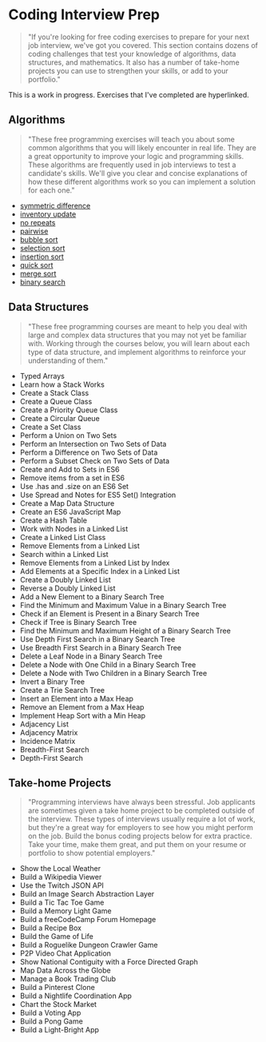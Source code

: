 # Coding Interview Prep

> "If you're looking for free coding exercises to prepare for your next job interview, we've got you covered. This section contains dozens of coding challenges that test your knowledge of algorithms, data structures, and mathematics. It also has a number of take-home projects you can use to strengthen your skills, or add to your portfolio."

This is a work in progress. Exercises that I've completed are hyperlinked.

## Algorithms

> "These free programming exercises will teach you about some common algorithms that you will likely encounter in real life. They are a great opportunity to improve your logic and programming skills. These algorithms are frequently used in job interviews to test a candidate's skills. We'll give you clear and concise explanations of how these different algorithms work so you can implement a solution for each one."

- [symmetric difference](./tree/main/algorithms/symm_diff)
- [inventory update](./tree/main/algorithms/inventory_update)
- [no repeats](./tree/main/algorithms/no_repeats)
- [pairwise](./tree/main/algorithms/pairwise)
- [bubble sort](./tree/main/algorithms/bubble_sort)
- [selection sort](./tree/main/algorithms/selection_sort)
- [insertion sort](./tree/main/algorithms/insertion_sort)
- [quick sort](./tree/main/algorithms/quicksort)
- [merge sort](./tree/main/algorithms/merge_sort)
- [binary search](./tree/main/algorithms/binary_search)

## Data Structures

> "These free programming courses are meant to help you deal with large and complex data structures that you may not yet be familiar with. Working through the courses below, you will learn about each type of data structure, and implement algorithms to reinforce your understanding of them."

- Typed Arrays
- Learn how a Stack Works
- Create a Stack Class
- Create a Queue Class
- Create a Priority Queue Class
- Create a Circular Queue
- Create a Set Class
- Perform a Union on Two Sets
- Perform an Intersection on Two Sets of Data
- Perform a Difference on Two Sets of Data
- Perform a Subset Check on Two Sets of Data
- Create and Add to Sets in ES6
- Remove items from a set in ES6
- Use .has and .size on an ES6 Set
- Use Spread and Notes for ES5 Set() Integration
- Create a Map Data Structure
- Create an ES6 JavaScript Map
- Create a Hash Table
- Work with Nodes in a Linked List
- Create a Linked List Class
- Remove Elements from a Linked List
- Search within a Linked List
- Remove Elements from a Linked List by Index
- Add Elements at a Specific Index in a Linked List
- Create a Doubly Linked List
- Reverse a Doubly Linked List
- Add a New Element to a Binary Search Tree
- Find the Minimum and Maximum Value in a Binary Search Tree
- Check if an Element is Present in a Binary Search Tree
- Check if Tree is Binary Search Tree
- Find the Minimum and Maximum Height of a Binary Search Tree
- Use Depth First Search in a Binary Search Tree
- Use Breadth First Search in a Binary Search Tree
- Delete a Leaf Node in a Binary Search Tree
- Delete a Node with One Child in a Binary Search Tree
- Delete a Node with Two Children in a Binary Search Tree
- Invert a Binary Tree
- Create a Trie Search Tree
- Insert an Element into a Max Heap
- Remove an Element from a Max Heap
- Implement Heap Sort with a Min Heap
- Adjacency List
- Adjacency Matrix
- Incidence Matrix
- Breadth-First Search
- Depth-First Search

## Take-home Projects

> "Programming interviews have always been stressful. Job applicants are sometimes given a take home project to be completed outside of the interview. These types of interviews usually require a lot of work, but they're a great way for employers to see how you might perform on the job. Build the bonus coding projects below for extra practice. Take your time, make them great, and put them on your resume or portfolio to show potential employers."

- Show the Local Weather
- Build a Wikipedia Viewer
- Use the Twitch JSON API
- Build an Image Search Abstraction Layer
- Build a Tic Tac Toe Game
- Build a Memory Light Game
- Build a freeCodeCamp Forum Homepage
- Build a Recipe Box
- Build the Game of Life
- Build a Roguelike Dungeon Crawler Game
- P2P Video Chat Application
- Show National Contiguity with a Force Directed Graph
- Map Data Across the Globe
- Manage a Book Trading Club
- Build a Pinterest Clone
- Build a Nightlife Coordination App
- Chart the Stock Market
- Build a Voting App
- Build a Pong Game
- Build a Light-Bright App
